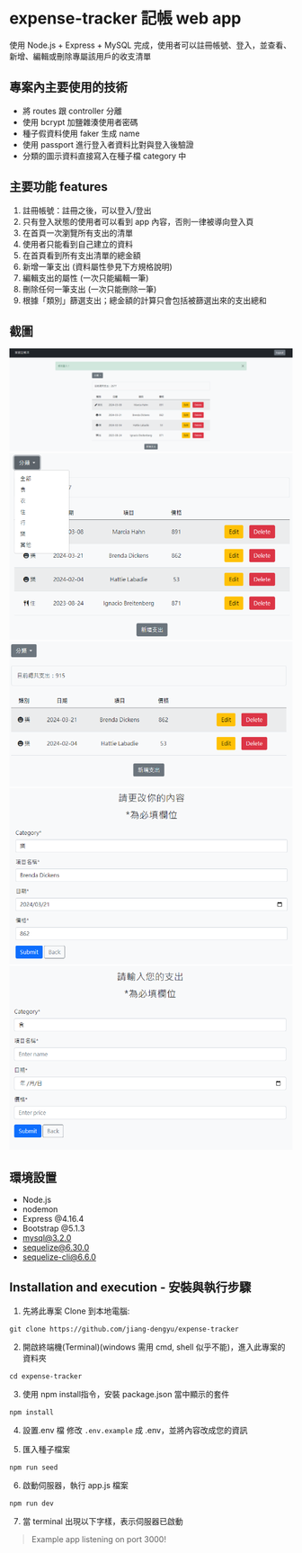 # expense-tracker 記帳 web app

使用 Node.js + Express + MySQL 完成，使用者可以註冊帳號、登入，並查看、新增、編輯或刪除專屬該用戶的收支清單

## 專案內主要使用的技術

- 將 routes 跟 controller 分離
- 使用 bcrypt 加鹽雜湊使用者密碼
- 種子假資料使用 faker 生成 name
- 使用 passport 進行登入者資料比對與登入後驗證
- 分類的圖示資料直接寫入在種子檔 category 中

## 主要功能 features

1. 註冊帳號：註冊之後，可以登入/登出
2. 只有登入狀態的使用者可以看到 app 內容，否則一律被導向登入頁
3. 在首頁一次瀏覽所有支出的清單
4. 使用者只能看到自己建立的資料
5. 在首頁看到所有支出清單的總金額
6. 新增一筆支出 (資料屬性參見下方規格說明)
7. 編輯支出的屬性 (一次只能編輯一筆)
8. 刪除任何一筆支出 (一次只能刪除一筆)
9. 根據「類別」篩選支出；總金額的計算只會包括被篩選出來的支出總和

## 截圖

![image](https://github.com/jiang-dengyu/expense-tracker/blob/main/screenshot/%E8%9E%A2%E5%B9%95%E6%93%B7%E5%8F%96%E7%95%AB%E9%9D%A2%202024-03-28%20140042.png)
![image](https://github.com/jiang-dengyu/expense-tracker/blob/main/screenshot/%E8%9E%A2%E5%B9%95%E6%93%B7%E5%8F%96%E7%95%AB%E9%9D%A2%202024-03-28%20140053.png)
![image](https://github.com/jiang-dengyu/expense-tracker/blob/main/screenshot/%E8%9E%A2%E5%B9%95%E6%93%B7%E5%8F%96%E7%95%AB%E9%9D%A2%202024-03-28%20140105.png)
![image](https://github.com/jiang-dengyu/expense-tracker/blob/main/screenshot/%E8%9E%A2%E5%B9%95%E6%93%B7%E5%8F%96%E7%95%AB%E9%9D%A2%202024-03-28%20140243.png)
![image](https://github.com/jiang-dengyu/expense-tracker/blob/main/screenshot/%E8%9E%A2%E5%B9%95%E6%93%B7%E5%8F%96%E7%95%AB%E9%9D%A2%202024-03-28%20140251.png)

## 環境設置

- Node.js
- nodemon
- Express @4.16.4
- Bootstrap @5.1.3
- mysql@3.2.0
- sequelize@6.30.0
- sequelize-cli@6.6.0

## Installation and execution - 安裝與執行步驟

1. 先將此專案 Clone 到本地電腦:

```
git clone https://github.com/jiang-dengyu/expense-tracker
```

2. 開啟終端機(Terminal)(windows 需用 cmd, shell 似乎不能)，進入此專案的資料夾

```
cd expense-tracker
```

3. 使用 npm install指令，安裝 package.json 當中顯示的套件

```
npm install
```

4. 設置.env 檔
   修改 `.env.example` 成 .env，並將內容改成您的資訊

5. 匯入種子檔案

```
npm run seed
```

6. 啟動伺服器，執行 app.js 檔案

```
npm run dev
```

7. 當 terminal 出現以下字樣，表示伺服器已啟動

> Example app listening on port 3000!
